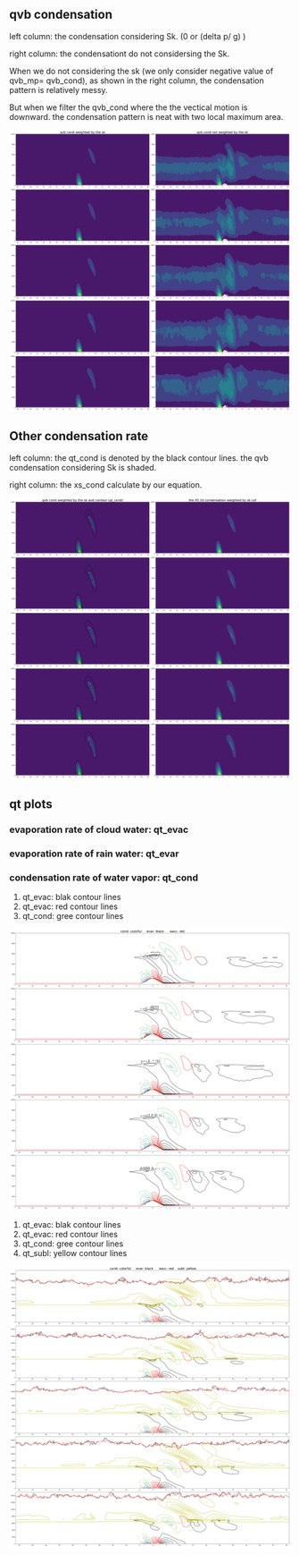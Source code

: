 
## qvb condensation

left column: the condensation considering Sk. (0 or (delta p/ g) ) 

right column: the condensationt do not considersing the Sk. 

When we do not considering the sk (we only consider negative value of qvb_mp= qvb_cond), as shown in the right column, the condensation pattern is relatively messy.

But when we filter the qvb_cond where the the vectical motion is downward. the condensation pattern is neat with two local maximum area.



![test](https://github.com/JiananChenUST/random_pic_years/blob/main/qvb_weighted.png)

## Other condensation rate 



left column: the qt_cond is denoted by the black contour lines. the qvb condensation considering Sk is shaded.

right column: the xs_cond calculate by our equation.

![test](https://github.com/JiananChenUST/random_pic_years/blob/main/qvb_weighted_and_Xs_and_contour.png)


## qt plots 

### evaporation rate of cloud water:  qt_evac
### evaporation rate of rain water:   qt_evar
### condensation rate  of water vapor:   qt_cond


1. qt_evac: blak contour lines
2. qt_evac: red contour lines
3. qt_cond: gree contour lines


![test](https://github.com/JiananChenUST/random_pic_years/blob/main/qt_evar_cond_evac_interp.png)

1. qt_evac: blak contour lines
2. qt_evac: red contour lines
3. qt_cond: gree contour lines
4. qt_subl: yellow contour lines

![test](https://github.com/JiananChenUST/random_pic_years/blob/main/qt_evar_evac_cond_subl.png)
